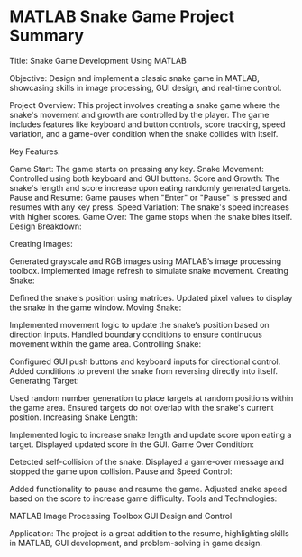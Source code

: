 # MATLAB Snake Game Project Summary
Title: Snake Game Development Using MATLAB

Objective:
Design and implement a classic snake game in MATLAB, showcasing skills in image processing, GUI design, and real-time control.

Project Overview:
This project involves creating a snake game where the snake's movement and growth are controlled by the player. The game includes features like keyboard and button controls, score tracking, speed variation, and a game-over condition when the snake collides with itself.

Key Features:

Game Start: The game starts on pressing any key.
Snake Movement: Controlled using both keyboard and GUI buttons.
Score and Growth: The snake's length and score increase upon eating randomly generated targets.
Pause and Resume: Game pauses when "Enter" or "Pause" is pressed and resumes with any key press.
Speed Variation: The snake's speed increases with higher scores.
Game Over: The game stops when the snake bites itself.
Design Breakdown:

Creating Images:

Generated grayscale and RGB images using MATLAB’s image processing toolbox.
Implemented image refresh to simulate snake movement.
Creating Snake:

Defined the snake's position using matrices.
Updated pixel values to display the snake in the game window.
Moving Snake:

Implemented movement logic to update the snake’s position based on direction inputs.
Handled boundary conditions to ensure continuous movement within the game area.
Controlling Snake:

Configured GUI push buttons and keyboard inputs for directional control.
Added conditions to prevent the snake from reversing directly into itself.
Generating Target:

Used random number generation to place targets at random positions within the game area.
Ensured targets do not overlap with the snake's current position.
Increasing Snake Length:

Implemented logic to increase snake length and update score upon eating a target.
Displayed updated score in the GUI.
Game Over Condition:

Detected self-collision of the snake.
Displayed a game-over message and stopped the game upon collision.
Pause and Speed Control:

Added functionality to pause and resume the game.
Adjusted snake speed based on the score to increase game difficulty.
Tools and Technologies:

MATLAB
Image Processing Toolbox
GUI Design and Control


Application:
The project is a great addition to the resume, highlighting skills in MATLAB, GUI development, and problem-solving in game design.

